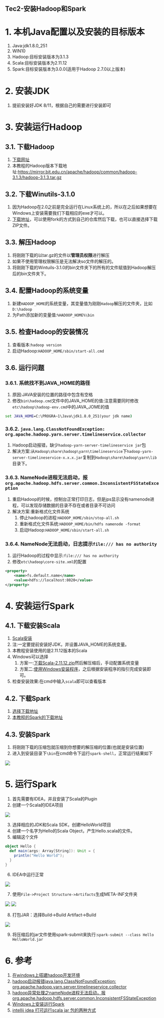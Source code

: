 Tec2-安装Hadoop和Spark
---

# 1. 本机Java配置以及安装的目标版本
1. Java:jdk1.8.0_251
2. WIN10
3. Hadoop:目标安装版本为3.1.3
4. Scala:目标安装版本为2.11.12
5. Spark:目标安装版本为3.0.0(适用于Hadoop 2.7.0以上版本)

# 2. 安装JDK
1. 提前安装好JDK 8/11，根据自己的需要进行安装即可

# 3. 安装运行Hadoop

## 3.1. 下载Hadoop
1. <a href = "https://mirror.bit.edu.cn/apache/hadoop/common/">下载网址</a>
2. 本教程的Hadoop版本下载地址:https://mirror.bit.edu.cn/apache/hadoop/common/hadoop-3.1.3/hadoop-3.1.3.tar.gz

## 3.2. 下载Winutils-3.1.0
1. 因为Hadoop在2.0之前是完全运行在Linux系统上的，所以在之后如果想要在Windows上安装需要我们下载相应的exe才可以。
2. <a href = "https://github.com/stormbroken/apache-hadoop-3.1.0-winutils">下载地址</a>，可以使用fork的方式到自己的仓库然后下载，也可以直接选择下载ZIP文件。

## 3.3. 解压Hadoop
1. 将刚刚下载的以tar.gz的文件以**管理员权限**进行解压
2. 如果不使用管理权限解压是无法解决so文件的解压的。
3. 将刚刚下载的Wintuils-3.1.0的bin文件夹下的所有的文件赋值到Hadoop解压后的bin文件夹下。

## 3.4. 配置Hadoop的系统变量
1. 新建`HADOOP_HOME`的系统变量，其变量值为刚刚`Hadoop`解压的文件夹，比如`D:\hadoop`
2. 为Path添加新的变量值:`%HADOOP_HOME%\bin`

## 3.5. 检查Hadoop的安装情况
1. 查看版本:`hadoop version`
2. 启动Hadoop:`HADOOP_HOME/sbin/start-all.cmd`

## 3.6. 运行问题

### 3.6.1. 系统找不到JAVA_HOME的路径
1. 原因:JAVA安装的位置的路径中包含有空格
2. 修改`bin\hadoop.cmd`文件中的JAVA_HOME的值:注意需要同时修改`etc\hadoop\hadoop-env.cmd`中的JAVA_JOME的值
```cmd
set JAVA_HOME=C:\PROGRA~1\Java\jdk1.8.0_251(your jdk name)
```

### 3.6.2. `java.lang.ClassNotFoundException: org.apache.hadoop.yarn.server.timelineservice.collector`
1. Hadoop启动报错，缺少`hadoop-yarn-server-timelineservice jar`包
2. 解决方案:从`Hadoop\share\hadoop\yarn\timelineservice`下`hadoop-yarn-server-timelineservice-x.x.x.jar`复制到`Hadoop\share\hadoop\yarn\lib`目录下。

### 3.6.3. NameNode进程无法启动，报`org.apache.hadoop.hdfs.server.common.InconsistentFSStateException`
1. 重启Hadoop的时候，控制台正常打印日志，但是jps显示没有namenode进程，可以发现存储数据的目录不存在或者目录不可访问
2. 解决方案:重新格式化文件系统
   1. 停止hadoop的进程:`HADOOP_HOME/sbin/stop-all.sh`
   2. 重新格式化文件系统:`HADOOP_HOME/bin/hdfs namenode -format`
   3. 启动Hadoop:`HADOOP_HOME/sbin/start-all.sh`

### 3.6.4. NameNode无法启动，日志提示`file:/// has no authority`
1. 运行Hadoop的过程中显示:`file:/// has no authority`
2. 修改`etc\hadoop\core-site.xml`的配置
```xml
<property>
    <name>fs.default.name</name>
    <value>hdfs://localhost:8020</value>
</property>
```

# 4. 安装运行Spark

## 4.1. 下载安装Scala
1. <a href = "https://www.scala-lang.org/download/all.html">Scala安装</a>
2. 注:一定要提前安装好JDK，并设置JAVA_HOME的系统变量。
3. 本教程安装使用的是2.11.12版本的Scala
4. Windows可以选择
   1. 方案一:<a href = "https://downloads.lightbend.com/scala/2.11.12/scala-2.11.12.zip">下载Scala-2.11.12.zip</a>然后解压缩后，手动配置系统变量
   2. 方案二:<a href = "https://downloads.lightbend.com/scala/2.11.12/scala-2.11.12.msi">使用Windows安装程序</a>，之后根据安装程序的指引完成安装即可。
5. 检查安装效果:在cmd中输入`scala`即可以查看版本

## 4.2. 下载Spark
1. <a href = "http://spark.apache.org/downloads.html">选择下载地址</a>
2. <a href = "https://www.apache.org/dyn/closer.lua/spark/spark-3.0.0/spark-3.0.0-bin-hadoop2.7.tgz">本教程的Spark的下载地址</a>
  
## 4.3. 安装Spark
1. 将刚刚下载的压缩包就压缩到你想要的解压缩的位置(也就是安装位置)
2. 进入到安装目录下`\bin`在cmd命令下运行`spark-shell`，正常运行结果如下

![](img/spark/1.png)

# 5. 运行Spark
1. 首先需要有IDEA，并且安装了Scala的Plugin
2. 创建一个Scala的IDEA项目
   
![](img/spark/2.png)

3. 选择相应的JDK和Scala SDK，创建HelloWorld项目
4. 创建一个名字为Hello的Scala Object，产生Hello.scala的文件。
5. 编辑这个文件
```scala
object Hello {
  def main(args: Array[String]): Unit = {
    println("Hello World");
  }
}
```
6. IDEA中运行正常

![](img/spark/3.png)

7. 使用`File->Project Structure->Artifacts`生成META-INF文件夹

![](img/spark/4.png)
![](img/spark/5.png)

8. 打包JAR：选择Build->Build Artifact->Build

![](img/spark/6.png)


9.  将压缩后的jar文件使用spark-submit来执行:`spark-submit --class Hello HelloWorld.jar`

# 6. 参考
1. <a href = "https://www.cnblogs.com/java-spring/p/11744195.html">在windows上搭建hadoop开发环境</a>
2. <a href = "https://blog.csdn.net/weixin_39723337/article/details/86482536">hadoop启动报错java.lang.ClassNotFoundException: org.apache.hadoop.yarn.server.timelineservice.collector</a>
3. <a href = "https://blog.csdn.net/qq_32641659/article/details/87894610">hadoop异常处理之nameNode进程无法启动，报org.apache.hadoop.hdfs.server.common.InconsistentFSStateException</a>
4. <a href = "https://www.cnblogs.com/chevin/p/11064854.html">Windows上安装运行Spark</a>
5. <a href = "https://blog.csdn.net/freecrystal_alex/article/details/78296851">intellij idea 打可运行scala jar 包的两种方式</a>